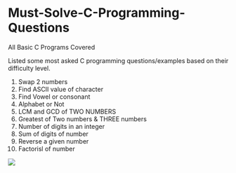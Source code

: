 # Must-Solve-C-Programming-Questions
 All Basic C Programs Covered
 
Listed some most asked C programming questions/examples based on their difficulty level.

1. Swap 2 numbers
2. Find ASCII value of character
3. Find Vowel or consonant
4. Alphabet or Not
5. LCM and GCD of TWO NUMBERS
6. Greatest of Two numbers & THREE numbers
7. Number of digits in an integer
8. Sum of digits of number
9. Reverse a given number
10. Factorisl of number

  <img src="https://nareshit.com/wp-content/uploads/2018/08/C-Programming-online-training-nareshit.jpg">

